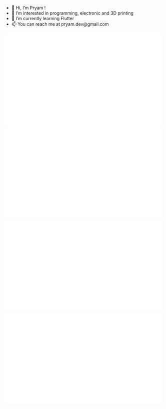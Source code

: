 <ul>
  <li>👋 Hi, I’m Pryam !</li>
  <li>👀 I’m interested in programming, electronic and 3D printing</li>
  <li>🌱 I’m currently learning Flutter</li>
  <li>📫 You can reach me at pryam.dev@gmail.com</li>
</ul>

<!---
Electrocat01/Electrocat01 is a ✨ special ✨ repository because its `README.md` (this file) appears on your GitHub profile.
You can click the Preview link to take a look at your changes.
--->

![](https://raw.githubusercontent.com/Electrocat01/github-stats/master/generated/overview.svg#gh-dark-mode-only)
![](https://raw.githubusercontent.com/Electrocat01/github-stats/master/generated/overview.svg#gh-light-mode-only)
![](https://raw.githubusercontent.com/Electrocat01/github-stats/master/generated/languages.svg#gh-dark-mode-only)
![](https://raw.githubusercontent.com/Electrocat01/github-stats/master/generated/languages.svg#gh-light-mode-only)
